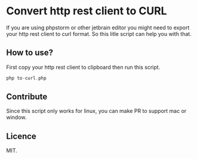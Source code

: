 # Convert http rest client to CURL

If you are using phpstorm or other jetbrain editor you might need to export your http rest client to curl format. So this litle script can help you with that.

## How to use?

First copy your http rest client to clipboard then run this script.

```php
php to-curl.php
```

## Contribute
Since this script only works for linux, you can make PR to support mac or window.

## Licence
MIT.
